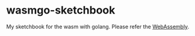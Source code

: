 # wasmgo-sketchbook

My sketchbook for the wasm with golang.
Please refer the [WebAssembly](https://github.com/golang/go/wiki/WebAssembly).
